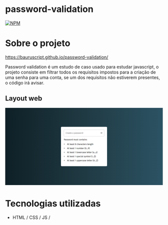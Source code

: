 # password-validation
[![NPM](https://img.shields.io/npm/l/react)](https://github.com/BauruScript/password-validation/blob/main/LICENSE) 

# Sobre o projeto

https://bauruscript.github.io/password-validation/

Password validation é um estudo de caso usado para estudar javascript, o projeto consiste em filtrar todos os requisitos impostos para a criação de uma senha para uma conta, se um dos requisitos não estiverem presentes, o código irá avisar.

## Layout web
![Web 1](https://github.com/BauruScript/password-validation/blob/main/password%20desktop.png)

# Tecnologias utilizadas

- HTML / CSS / JS /


